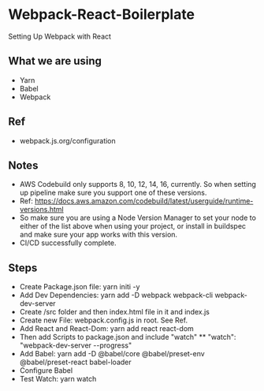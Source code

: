 # Webpack-React-Boilerplate
Setting Up Webpack with React

## What we are using
* Yarn
* Babel
* Webpack
## Ref
* webpack.js.org/configuration

## Notes
* AWS Codebuild only supports 8, 10, 12, 14, 16, currently. So when setting up pipeline make sure you support one of these versions.
* Ref: https://docs.aws.amazon.com/codebuild/latest/userguide/runtime-versions.html
* So make sure you are using a Node Version Manager to set your node to either of the list above when using your project, or install in buildspec and make sure your app works with this version.
* CI/CD successfully complete.
## Steps
* Create Package.json file: yarn initi -y
* Add Dev Dependencies: yarn add -D webpack webpack-cli webpack-dev-server
* Create /src folder and then index.html file in it and index.js
* Create new File: webpack.config.js in root. See Ref.
* Add React and React-Dom: yarn add react react-dom
* Then add Scripts to package.json and include "watch"
** "watch": "webpack-dev-server --progress"
* Add Babel: yarn add -D @babel/core @babel/preset-env @babel/preset-react babel-loader
* Configure Babel
* Test Watch: yarn watch